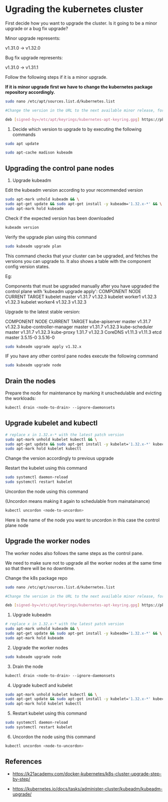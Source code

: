# Ugrading the kubernetes cluster

First decide how you want to upgrade the cluster. Is it going to be a minor upgrade or a bug fix upgrade?

Minor upgrade represents:

v1.31.0 -> v1.32.0

Bug fix upgrade represents:

v1.31.0 -> v1.31.1

Follow the following steps if it is a minor upgrade.

**If it is minor upgrade first we have to change the kubernetes package repository accordingly.**

```bash
sudo nano /etc/apt/sources.list.d/kubernetes.list

#Change the version in the URL to the next available minor release, for example:

deb [signed-by=/etc/apt/keyrings/kubernetes-apt-keyring.gpg] https://pkgs.k8s.io/core:/stable:/v1.32/deb/ /
```

1. Decide which version to upgrade to by executing the following commands

```bash
sudo apt update

sudo apt-cache madison kubeadm
```

## Upgrading the control pane nodes

1. Upgrade kubeadm

Edit the kubeadm version according to your recommended version

```bash
sudo apt-mark unhold kubeadm && \
sudo apt-get update && sudo apt-get install -y kubeadm='1.32.x-*' && \
sudo apt-mark hold kubeadm
```

Check if the expected version has been downloaded

```bash
kubeadm version
```

Verify the upgrade plan using this command

```bash
sudo kubeadm upgrade plan
```

This command checks that your cluster can be upgraded, and fetches the versions you can upgrade to. It also shows a table with the component config version states.

Eg:

Components that must be upgraded manually after you have upgraded the control plane with 'kubeadm upgrade apply':
COMPONENT   NODE      CURRENT   TARGET
kubelet     master    v1.31.7   v1.32.3
kubelet     worker1   v1.32.3   v1.32.3
kubelet     worker4   v1.32.3   v1.32.3

Upgrade to the latest stable version:

COMPONENT                 NODE      CURRENT    TARGET
kube-apiserver            master    v1.31.7    v1.32.3
kube-controller-manager   master    v1.31.7    v1.32.3
kube-scheduler            master    v1.31.7    v1.32.3
kube-proxy                          1.31.7     v1.32.3
CoreDNS                             v1.11.3    v1.11.3
etcd                      master    3.5.15-0   3.5.16-0

```bash
sudo kubeadm upgrade apply v1.32.x
```

IF you have any other control pane nodes execute the following command 

```bash
sudo kubeadm upgrade node
```

## Drain the nodes

Prepare the node for maintenance by marking it unschedulable and evicting the workloads:

```bash
kubectl drain <node-to-drain> --ignore-daemonsets
```

## Upgrade kubelet and kubectl

```bash
# replace x in 1.32.x-* with the latest patch version
sudo apt-mark unhold kubelet kubectl && \
sudo apt-get update && sudo apt-get install -y kubelet='1.32.x-*' kubectl='1.32.x-*' && \
sudo apt-mark hold kubelet kubectl
```

Change the version accordingly to previous upgrade

Restart the kubelet using this command

```bash
sudo systemctl daemon-reload
sudo systemctl restart kubelet
```

Uncordon the node using this command

(Uncordon means making it again to schedulable from mainatainance)

```bash
kubectl uncordon <node-to-uncordon>
```
Here <node-to-uncordon> is the name of the node you want to uncordon in this case the control plane node

## Upgrade the worker nodes

The worker nodes also follows the same steps as the control pane.

We need to make sure not to upgrade all the worker nodes at the same time so that there will be no downtime.

Change the k8s package repo

```bash
sudo nano /etc/apt/sources.list.d/kubernetes.list

#Change the version in the URL to the next available minor release, for example:

deb [signed-by=/etc/apt/keyrings/kubernetes-apt-keyring.gpg] https://pkgs.k8s.io/core:/stable:/v1.32/deb/ /
```

1. Upgrade kubeadm

```bash
# replace x in 1.32.x-* with the latest patch version
sudo apt-mark unhold kubeadm && \
sudo apt-get update && sudo apt-get install -y kubeadm='1.32.x-*' && \
sudo apt-mark hold kubeadm
```

2. Upgrade the worker nodes

```bash
sudo kubeadm upgrade node
```

3. Drain the node

```bash
kubectl drain <node-to-drain> --ignore-daemonsets
```

4. Upgrade kubectl and kubelet

```bash
sudo apt-mark unhold kubelet kubectl && \
sudo apt-get update && sudo apt-get install -y kubelet='1.32.x-*' kubectl='1.32.x-*' && \
sudo apt-mark hold kubelet kubectl
```

5. Restart kubelet using this command

```bash
sudo systemctl daemon-reload
sudo systemctl restart kubelet
```

6. Uncordon the node using this command

```bash
kubectl uncordon <node-to-uncordon>
```


## References

- https://k21academy.com/docker-kubernetes/k8s-cluster-upgrade-step-by-step/

- https://kubernetes.io/docs/tasks/administer-cluster/kubeadm/kubeadm-upgrade/

